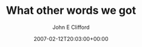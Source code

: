 ---
title: 'What other words we got'
posts: 7
hash: 't651'
author: 'John E Clifford'
date: 2007-02-12T20:03:00+00:00
sources:
  - http://forums.tokipona.org/viewtopic.php%3Ft=651.html
---